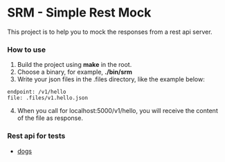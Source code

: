 # SRM - Simple Rest Mock
This project is to help you to mock the responses from a rest api server.    

### How to use
1. Build the project using **make** in the root.
2. Choose a binary, for example, **./bin/srm** 
3. Write your json files in the .files directory, like the example below:   
```
endpoint: /v1/hello
file: .files/v1.hello.json
```
4. When you call for localhost:5000/v1/hello, you will receive the content of the file as response.


### Rest api for tests
- [dogs](https://dog.ceo/api/breeds/image/random)

